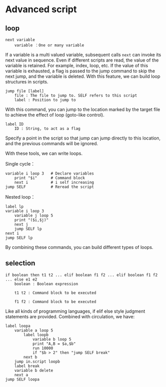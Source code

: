# Advanced script 

## loop
```
next variable
    variable ：One or many variable
```
If a variable is a multi valued variable, subsequent calls `next` can invoke its next value in sequence. Even if different scripts are read, the value of the variable is retained. For example, index, loop, etc. If the value of this variable is exhausted, a flag is passed to the jump command to skip the next jump, and the variable is deleted. With this feature, we can build loop structures in scripts.

```
jump file [label]
    file : The file to jump to. SELF refers to this script
    label : Position to jump to
```
With this command, you can jump to the location marked by the target file to achieve the effect of loop (goto-like control).
```
label ID
    ID : String, to act as a flag
```
Specify a point in the script so that jump can jump directly to this location, and the previous commands will be ignored.

With these tools, we can write loops.

Single cycle：
```
variable i loop 3   # Declare variables
    print "$i"      # Command block
    next i          # i self increasing 
jump SELF           # Reread the script
```

Nested loop：
```
label lp
variable i loop 3
    variable j loop 5
    print "($i,$j)"
    next j
    jump SELF lp
next i
jump SELF lp
```
By combining these commands, you can build different types of loops.

## selection

```
if boolean then t1 t2 ... elif boolean f1 f2 ... elif boolean f1 f2 ... else e1 e2
    boolean : Boolean expression

    t1 t2 : Command block to be executed

    f1 f2 : Command block to be executed
```

Like all kinds of programming languages, if elif else style judgment statements are provided. Combined with circulation, we have:
```
label loopa
    variable a loop 5
        label loopb
            variable b loop 5
            print "A,B = $a,$b"
            run 10000
            if "$b > 2" then "jump SELF break"
        next b
    jump in.script loopb
    label break
    variable b delete
    next a
jump SELF loopa
```